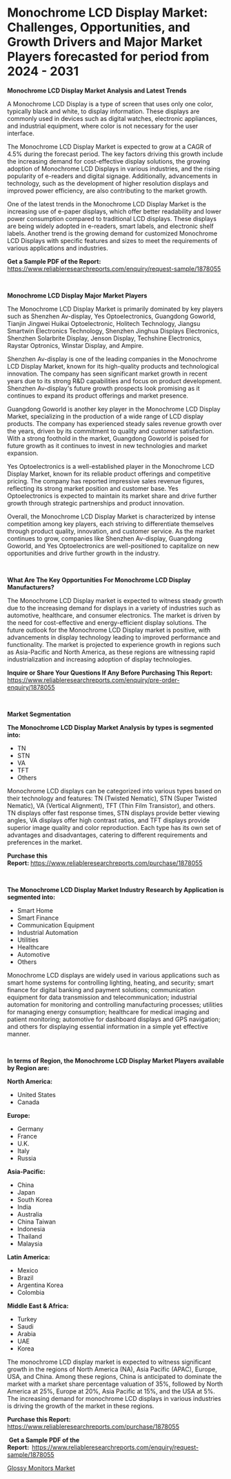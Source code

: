 <p><h1>Monochrome LCD Display Market: Challenges, Opportunities, and Growth Drivers and Major Market Players forecasted for period from 2024 - 2031</h1></p><p><strong>Monochrome LCD Display Market Analysis and Latest Trends</strong></p>
<p><p>A Monochrome LCD Display is a type of screen that uses only one color, typically black and white, to display information. These displays are commonly used in devices such as digital watches, electronic appliances, and industrial equipment, where color is not necessary for the user interface.</p><p>The Monochrome LCD Display Market is expected to grow at a CAGR of 4.5% during the forecast period. The key factors driving this growth include the increasing demand for cost-effective display solutions, the growing adoption of Monochrome LCD Displays in various industries, and the rising popularity of e-readers and digital signage. Additionally, advancements in technology, such as the development of higher resolution displays and improved power efficiency, are also contributing to the market growth.</p><p>One of the latest trends in the Monochrome LCD Display Market is the increasing use of e-paper displays, which offer better readability and lower power consumption compared to traditional LCD displays. These displays are being widely adopted in e-readers, smart labels, and electronic shelf labels. Another trend is the growing demand for customized Monochrome LCD Displays with specific features and sizes to meet the requirements of various applications and industries.</p></p>
<p><strong>Get a Sample PDF of the Report:&nbsp;</strong> <a href="https://www.reliableresearchreports.com/enquiry/request-sample/1878055">https://www.reliableresearchreports.com/enquiry/request-sample/1878055</a></p>
<p>&nbsp;</p>
<p><strong>Monochrome LCD Display Major Market Players</strong></p>
<p><p>The Monochrome LCD Display Market is primarily dominated by key players such as Shenzhen Av-display, Yes Optoelectronics, Guangdong Goworld, Tianjin Jingwei Huikai Optoelectronic, Holitech Technology, Jiangsu Smartwin Electronics Technology, Shenzhen Jinghua Displays Electronics, Shenzhen Solarbrite Display, Jenson Display, Techshine Electronics, Raystar Optronics, Winstar Display, and Ampire.</p><p>Shenzhen Av-display is one of the leading companies in the Monochrome LCD Display Market, known for its high-quality products and technological innovation. The company has seen significant market growth in recent years due to its strong R&D capabilities and focus on product development. Shenzhen Av-display's future growth prospects look promising as it continues to expand its product offerings and market presence.</p><p>Guangdong Goworld is another key player in the Monochrome LCD Display Market, specializing in the production of a wide range of LCD display products. The company has experienced steady sales revenue growth over the years, driven by its commitment to quality and customer satisfaction. With a strong foothold in the market, Guangdong Goworld is poised for future growth as it continues to invest in new technologies and market expansion.</p><p>Yes Optoelectronics is a well-established player in the Monochrome LCD Display Market, known for its reliable product offerings and competitive pricing. The company has reported impressive sales revenue figures, reflecting its strong market position and customer base. Yes Optoelectronics is expected to maintain its market share and drive further growth through strategic partnerships and product innovation.</p><p>Overall, the Monochrome LCD Display Market is characterized by intense competition among key players, each striving to differentiate themselves through product quality, innovation, and customer service. As the market continues to grow, companies like Shenzhen Av-display, Guangdong Goworld, and Yes Optoelectronics are well-positioned to capitalize on new opportunities and drive further growth in the industry.</p></p>
<p>&nbsp;</p>
<p><strong>What Are The Key Opportunities For Monochrome LCD Display Manufacturers?</strong></p>
<p><p>The Monochrome LCD Display market is expected to witness steady growth due to the increasing demand for displays in a variety of industries such as automotive, healthcare, and consumer electronics. The market is driven by the need for cost-effective and energy-efficient display solutions. The future outlook for the Monochrome LCD Display market is positive, with advancements in display technology leading to improved performance and functionality. The market is projected to experience growth in regions such as Asia-Pacific and North America, as these regions are witnessing rapid industrialization and increasing adoption of display technologies.</p></p>
<p><strong>Inquire or Share Your Questions If Any Before Purchasing This Report:</strong> <a href="https://www.reliableresearchreports.com/enquiry/pre-order-enquiry/1878055">https://www.reliableresearchreports.com/enquiry/pre-order-enquiry/1878055</a></p>
<p>&nbsp;</p>
<p><strong>Market Segmentation</strong></p>
<p><strong>The Monochrome LCD Display Market Analysis by types is segmented into:</strong></p>
<p><ul><li>TN</li><li>STN</li><li>VA</li><li>TFT</li><li>Others</li></ul></p>
<p><p>Monochrome LCD displays can be categorized into various types based on their technology and features: TN (Twisted Nematic), STN (Super Twisted Nematic), VA (Vertical Alignment), TFT (Thin Film Transistor), and others. TN displays offer fast response times, STN displays provide better viewing angles, VA displays offer high contrast ratios, and TFT displays provide superior image quality and color reproduction. Each type has its own set of advantages and disadvantages, catering to different requirements and preferences in the market.</p></p>
<p><strong>Purchase this Report:&nbsp;</strong><a href="https://www.reliableresearchreports.com/purchase/1878055">https://www.reliableresearchreports.com/purchase/1878055</a></p>
<p>&nbsp;</p>
<p><strong>The Monochrome LCD Display Market Industry Research by Application is segmented into:</strong></p>
<p><ul><li>Smart Home</li><li>Smart Finance</li><li>Communication Equipment</li><li>Industrial Automation</li><li>Utilities</li><li>Healthcare</li><li>Automotive</li><li>Others</li></ul></p>
<p><p>Monochrome LCD displays are widely used in various applications such as smart home systems for controlling lighting, heating, and security; smart finance for digital banking and payment solutions; communication equipment for data transmission and telecommunication; industrial automation for monitoring and controlling manufacturing processes; utilities for managing energy consumption; healthcare for medical imaging and patient monitoring; automotive for dashboard displays and GPS navigation; and others for displaying essential information in a simple yet effective manner.</p></p>
<p>&nbsp;</p>
<p><strong>In terms of Region, the Monochrome LCD Display Market Players available by Region are:</strong></p>
<p>
    <p> <strong> North America: </strong>
        <ul>
            <li>United States</li>
            <li>Canada</li>
        </ul>
        </p> 
    <p> <strong> Europe: </strong>
        <ul>
            <li>Germany</li>
            <li>France</li>
            <li>U.K.</li>
            <li>Italy</li>
            <li>Russia</li>
        </ul>
        </p> 
    <p> <strong> Asia-Pacific: </strong>
        <ul>
            <li>China</li>
            <li>Japan</li>
            <li>South Korea</li>
            <li>India</li>
            <li>Australia</li>
            <li>China Taiwan</li>
            <li>Indonesia</li>
            <li>Thailand</li>
            <li>Malaysia</li>
        </ul>
        </p> 
    <p> <strong> Latin America: </strong>
        <ul>
            <li>Mexico</li>
            <li>Brazil</li>
            <li>Argentina Korea</li>
            <li>Colombia</li>
        </ul>
        </p> 
    <p> <strong> Middle East & Africa: </strong>
        <ul>
            <li>Turkey</li>
            <li>Saudi</li>
            <li>Arabia</li>
            <li>UAE</li>
            <li>Korea</li>
        </ul>
    </p>
    </p>
<p><p>The monochrome LCD display market is expected to witness significant growth in the regions of North America (NA), Asia Pacific (APAC), Europe, USA, and China. Among these regions, China is anticipated to dominate the market with a market share percentage valuation of 35%, followed by North America at 25%, Europe at 20%, Asia Pacific at 15%, and the USA at 5%. The increasing demand for monochrome LCD displays in various industries is driving the growth of the market in these regions.</p></p>
<p><strong>Purchase this Report: </strong><a href="https://www.reliableresearchreports.com/purchase/1878055">https://www.reliableresearchreports.com/purchase/1878055</a></p>
<p>&nbsp;<strong>Get a Sample PDF of the Report:&nbsp;&nbsp;</strong><a href="https://www.reliableresearchreports.com/enquiry/request-sample/1878055">https://www.reliableresearchreports.com/enquiry/request-sample/1878055</a></p>
<p><strong></strong></p>
<p><p><a href="https://github.com/BryceTownsendr/Market-Research-Report-List-4/blob/main/glossy-monitors-market.md">Glossy Monitors Market</a></p></p>